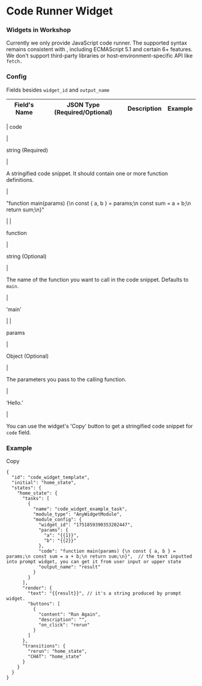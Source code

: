 # Code Runner Widget

### Widgets in Workshop

Currently we only provide JavaScript code runner. The supported syntax remains consistent with , including ECMAScript 5.1 and certain 6+ features. We don't support third-party libraries or host-environment-specific API like `fetch.`

### Config

Fields besides `widget_id` and `output_name`

| Field's Name | JSON Type (Required/Optional) | Description | Example |
| --- | --- | --- | --- |
| 
code

 | 

string (Required)

 | 

A stringified code snippet. It should contain one or more function definitions.

 | 

"function main(params) {\\n const { a, b } = params;\\n const sum = a + b;\\n return sum;\\n}"

 |
| 

function

 | 

string (Optional)

 | 

The name of the function you want to call in the code snippet. Defaults to `main`.

 | 

'main'

 |
| 

params

 | 

Object (Optional)

 | 

The parameters you pass to the calling function.

 | 

‘Hello.’

 |

You can use the widget's 'Copy' button to get a stringified code snippet for `code` field.

### Example

Copy

```
{
  "id": "code_widget_template",
  "initial": "home_state",
  "states": {
    "home_state": {
      "tasks": [
        {
          "name": "code_widget_example_task",
          "module_type": "AnyWidgetModule",
          "module_config": {
            "widget_id": "1751859390353202447",
            "params": {
              "a": "{{1}}",
              "b": "{{2}}"
            },
            "code": "function main(params) {\n const { a, b } = params;\n const sum = a + b;\n return sum;\n}",  // the text inputted into prompt widget, you can get it from user input or upper state
            "output_name": "result"
          }
        }
      ],
      "render": {
        "text": "{{result}}", // it's a string produced by prompt widget.
        "buttons": [
          {
            "content": "Run Again",
            "description": "",
            "on_click": "rerun"
          }
        ]
      },
      "transitions": {
        "rerun": "home_state",
        "CHAT": "home_state"
      }
    }
  }
}
```